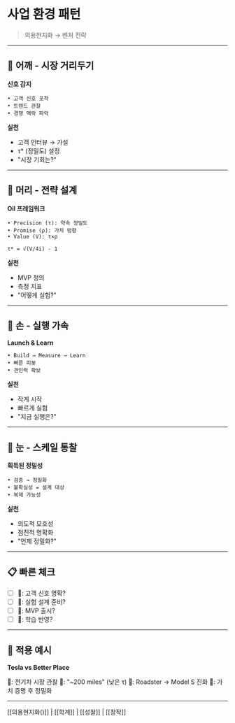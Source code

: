 # 사업 환경 패턴

> 의용현지화 → 벤처 전략

---

## 🐢 어깨 - 시장 거리두기

**신호 감지**
```
• 고객 신호 포착
• 트렌드 관찰
• 경쟁 맥락 파악
```

**실천**
- 고객 인터뷰 → 가설
- τ* (정밀도) 설정
- "시장 기회는?"

---

## 🐅 머리 - 전략 설계

**Oil 프레임워크**
```
• Precision (τ): 약속 정밀도
• Promise (ρ): 가치 방향
• Value (V): τ×ρ

τ* = √(V/4i) - 1
```

**실천**
- MVP 정의
- 측정 지표
- "어떻게 실험?"

---

## 🐙 손 - 실행 가속

**Launch & Learn**
```
• Build → Measure → Learn
• 빠른 피봇
• 견인력 확보
```

**실천**
- 작게 시작
- 빠르게 실험
- "지금 실행은?"

---

## 👾 눈 - 스케일 통찰

**획득된 정밀성**
```
• 검증 → 정밀화
• 불확실성 = 설계 대상
• 복제 가능성
```

**실천**
- 의도적 모호성
- 점진적 명확화
- "언제 정밀화?"

---

## 📋 빠른 체크

- [ ] 🐢: 고객 신호 명확?
- [ ] 🐅: 실험 설계 준비?
- [ ] 🐙: MVP 출시?
- [ ] 👾: 학습 반영?

---

## 🎯 적용 예시

**Tesla vs Better Place**

🐢: 전기차 시장 관찰
🐅: "~200 miles" (낮은 τ)
🐙: Roadster → Model S 진화
👾: 가치 증명 후 정밀화

---

[[의용현지화()]] | [[학계]] | [[성찰]] | [[창작]]